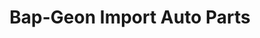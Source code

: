 ---
title: "Bap-Geon Import Auto Parts"
url: /houston/bap-geon-import-auto-parts/
shop: car parts
---